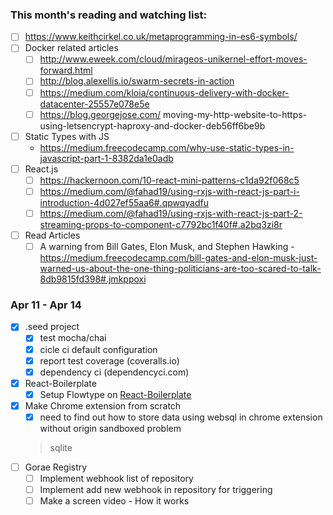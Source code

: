 
### This month's reading and watching list:
- [ ] https://www.keithcirkel.co.uk/metaprogramming-in-es6-symbols/
- [ ] Docker related articles
  - [ ] http://www.eweek.com/cloud/mirageos-unikernel-effort-moves-forward.html
  - [ ] http://blog.alexellis.io/swarm-secrets-in-action
  - [ ] https://medium.com/kloia/continuous-delivery-with-docker-datacenter-25557e078e5e
  - [ ] https://blog.georgejose.com/
  moving-my-http-website-to-https-using-letsencrypt-haproxy-and-docker-deb56ff6be9b
- [ ] Static Types with JS
  - https://medium.freecodecamp.com/why-use-static-types-in-javascript-part-1-8382da1e0adb
- [ ] React.js
  - [ ] https://hackernoon.com/10-react-mini-patterns-c1da92f068c5
  - [ ] https://medium.com/@fahad19/using-rxjs-with-react-js-part-i-introduction-4d027ef55aa6#.qpwqyadfu
  - [ ] https://medium.com/@fahad19/using-rxjs-with-react-js-part-2-streaming-props-to-component-c7792bc1f40f#.a2bq3zi8r
- [ ] Read Articles
  - [ ] A warning from Bill Gates, Elon Musk, and Stephen Hawking - https://medium.freecodecamp.com/bill-gates-and-elon-musk-just-warned-us-about-the-one-thing-politicians-are-too-scared-to-talk-8db9815fd398#.jmkppoxi

### Apr 11 - Apr 14
- [x] .seed project
  - [x] test mocha/chai
  - [x] cicle ci default configuration
  - [x] report test coverage (coveralls.io)
  - [x] dependency ci (dependencyci.com)
- [x] React-Boilerplate
  - [x] Setup Flowtype on [React-Boilerplate](http://github.com/rhiokim/react-boilerplate)
- [x] Make Chrome extension from scratch
  - [x] need to find out how to store data using websql in chrome extension without origin sandboxed problem
  > sqlite
- [ ] Gorae Registry
  - [ ] Implement webhook list of repository
  - [ ] Implement add new webhook in repository for triggering
  - [ ] Make a screen video - How it works
